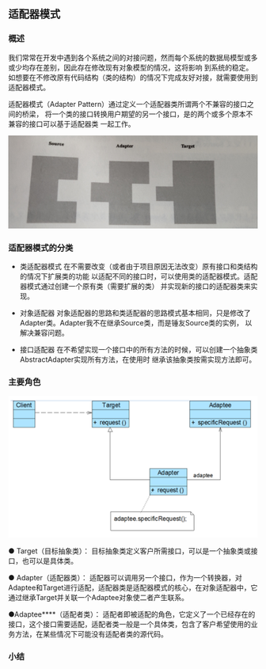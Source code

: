 ## 适配器模式
### 概述
我们常常在开发中遇到各个系统之间的对接问题，然而每个系统的数据局模型或多或少均存在差别，因此存在修改现有对象模型的情况，这将影响
到系统的稳定。如想要在不修改原有代码结构（类的结构）的情况下完成友好对接，就需要使用到适配器模式。

适配器模式（Adapter Pattern）通过定义一个适配器类所谓两个不兼容的接口之间的桥梁，
将一个类的接口转换用户期望的另一个接口，是的两个或多个原本不兼容的接口可以基于适配器类
一起工作。

![](.README_images/f28cd6f0.png)

### 适配器模式的分类
- 类适配器模式
在不需要改变（或者由于项目原因无法改变）原有接口和类结构的情况下扩展类的功能
以适配不同的接口时，可以使用类的适配器模式。适配器模式通过创建一个原有类（需要扩展的类）
并实现新的接口的适配器类来实现。
- 对象适配器
对象适配器的思路和类适配器的思路模式基本相同，只是修改了Adapter类。Adapter我不在继承Source类，而是锤友Source类的实例，
以解决兼容问题。

- 接口适配器
在不希望实现一个接口中的所有方法的时候，可以创建一个抽象类AbstractAdapter实现所有方法，在使用时
继承该抽象类按需实现方法即可。


### 主要角色
![](.README_images/0ecb02fe.png)

● Target（目标抽象类）： 目标抽象类定义客户所需接口，可以是一个抽象类或接口，也可以是具体类。

● Adapter（适配器类）： 适配器可以调用另一个接口，作为一个转换器，对Adaptee和Target进行适配，适配器类是适配器模式的核心，在对象适配器中，它通过继承Target并关联一个Adaptee对象使二者产生联系。

●Adaptee****（适配者类）： 适配者即被适配的角色，它定义了一个已经存在的接口，这个接口需要适配，适配者类一般是一个具体类，包含了客户希望使用的业务方法，在某些情况下可能没有适配者类的源代码。

### 小结
